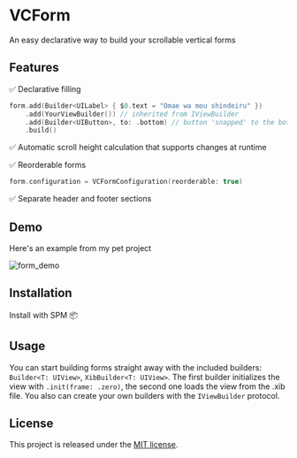 # VCForm
An easy declarative way to build your scrollable vertical forms

## Features
✅ Declarative filling
```swift
form.add(Builder<UILabel> { $0.text = "Omae wa mou shindeiru" })
	.add(YourViewBuilder()) // inherited from IViewBuilder
	.add(Builder<UIButton>, to: .bottom) // button 'snapped' to the bottom
	.build()
```
✅ Automatic scroll height calculation that supports changes at runtime

✅ Reorderable forms
```swift
form.configuration = VCFormConfiguration(reorderable: true)
```
✅ Separate header and footer sections

## Demo
Here's an example from my pet project

![form_demo](https://user-images.githubusercontent.com/5366222/77226722-07a52880-6bad-11ea-9967-f9f24bc8d760.gif)

## Installation
Install with SPM 📦

## Usage
You can start building forms straight away with the included builders: `Builder<T: UIView>`, `XibBuilder<T: UIView>`.
The first builder initializes the view with `.init(frame: .zero)`, the second one loads the view from the .xib file.
You also can create your own builders with the `IViewBuilder` protocol.

## License
This project is released under the [MIT license](https://en.wikipedia.org/wiki/MIT_License).
